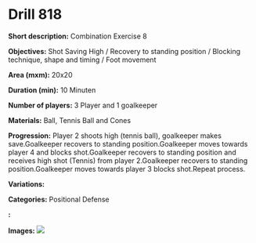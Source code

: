 # Drill 818

**Short description:**
Combination Exercise 8

**Objectives:**
Shot Saving High / Recovery to standing position / Blocking technique, shape and timing / Foot movement

**Area (mxm):**
20x20

**Duration (min):**
10 Minuten

**Number of players:**
3 Player and 1 goalkeeper

**Materials:**
Ball, Tennis Ball and Cones

**Progression:**
Player 2 shoots high (tennis ball), goalkeeper makes save.Goalkeeper recovers to standing position.Goalkeeper moves towards player 4 and blocks shot.Goalkeeper recovers to standing position and receives high shot (Tennis) from player 2.Goalkeeper recovers to standing position.Goalkeeper moves towards player 3 blocks shot.Repeat process.

**Variations:**


**Categories:**
Positional Defense

**:**


**Images:**
![](https://www.coachingfutsal.com/\images\56963c97ed8c801cd8f7903546fee0485768af3fea03a7c5f4567a755f7e001de79d03ab4b7140257dded564accd40c574b052d421e6c7add2c6454819bb953a5045dbca46905.png)

